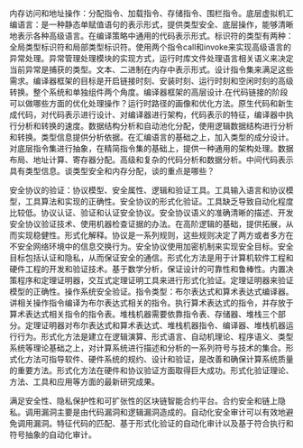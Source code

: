 内存访问和地址操作：分配指令、加载指令、存储指令、围栏指令。底层虚拟机汇编语言：是一种静态单赋值语句的表示形式，提供类型安全、底层操作，能够清晰地表示各种高级语言。在编译策略中通用的代码表示形式。标识符的类型有两种：全局类型标识符和局部类型标识符。使用两个指令call和invoke来实现高级语言的异常处理。异常管理处理模块的实现方式，运行时库文件处理语言相关语义来决定当前异常是捕获的类型。文本、二进制在内存中表示形式。设计指令集来满足这些需求。编译器框架的目标是开启链接时刻、安装时刻、运行时刻和空闲时刻的高级转换。整个系统和单独组件两个角度。编译器框架的高层设计.在代码链接的阶段可以做哪些方面的优化处理操作？运行时路径的画像和优化方法。原生代码和新生成代码，对代码表示进行设计、对编译器进行架构，代码表示的特征，编译器中执行分析和转换的速度。数据结构分析和自动池化分配，使用逻辑数据结构进行分析和转换。类型信息提供分析依据。在汇编语言的基础之上，加入类型的成分设计。对底层指令集进行抽象，在精简指令集的基础上，提供一种通用的架构处理。数据布局、地址计算、寄存器分配。高级和复杂的代码分析和数据分析。中间代码表示具有类型信息。谈类型安全和内存分配，谈的重点是哪些？

安全协议的验证：协议模型、安全属性、逻辑和验证工具。工具输入语言和协议模型，工具算法和实现的正确性。安全协议的形式化验证。工具缺乏导致自动化程度比较低。协议认证、验证和认证安全协议。安全协议语义的准确清晰的描述、开发安全协议验证技术、使用机器检查证据的办法。在高阶逻辑的基础，提供拓展，从而实现稳健性。形式化解释。协议是一系列规则，这些规则决定了两方或者多方在不安全网络环境中的信息交换行为。安全协议使用加密机制来实现安全目标。安全目标包括认证和隐私，从而保证安全的通信。形式化方法是用于计算机软件工程和硬件工程的开发和验证技术。基于数学分析，保证设计的可靠性和鲁棒性。内置决策程序和定理证明器，交互式定理证明工具来进行形式化验证。定理证明器来验证模型的正确性。操作系统安全验证。指令类型：布尔表达式和算术表达式编译器。讲相关操作指令编译为布尔表达式相关的指令。执行算术表达式的指令，并存放于算术表达式相关指令的指令表。堆栈机器需要依靠指令表、存储器、堆栈三个部分。定理证明器对布尔表达式和算术表达式、堆栈机器指令、编译器、堆栈机器运行行为。形式化方法是建立在逻辑演算、形式语言、自动机理论、程序语义、类型系统等理论基础之上，对计算系统进行描述和分析的一系列符号与技术的集合。形式化方法可指导软件、硬件系统的规约、设计和验证，是改善和确保计算系统质量的重要方法。形式化方法在硬件和协议验证方面取得巨大成功。形式化验证理论、方法、工具和应用等方面的最新研究成果。

满足安全性、隐私保护性和可扩张性的区块链智能合约平台。合约安全和链上隐私。调用漏洞主要是由代码漏洞和逻辑漏洞造成的。自动化安全审计可以有效地避免调用漏洞。特征代码的匹配、基于形式化验证的自动化审计以及基于符合执行和符号抽象的自动化审计。
